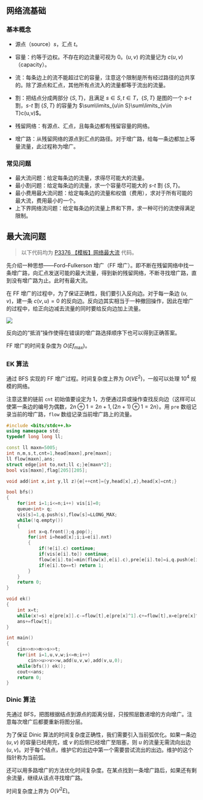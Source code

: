 ## 网络流基础

### 基本概念

- 源点（source）$s$，汇点 $t$。

- 容量：约等于边权。不存在的边流量可视为 $0$。$(u,v)$ 的流量记为 $c(u,v)$（capacity）。
- 流：每条边上的流不能超过它的容量，注意这个限制是所有经过路径的边共享的。除了源点和汇点，其他所有点流入的流量都等于流出的流量。
- 割：把结点分成两部分 $\{S,T\}$，且满足 $s\in S,t\in T$，$\{S,T\}$ 是图的一个 $s$-$t$ 割，$s$-$t$ 割 $\{S,T\}$ 的容量为 $\sum\limits_{u\in S}\sum\limits_{v\in T}c(u,v)$。
- 残留网络：有源点、汇点，且每条边都有残留容量的网络。
- 增广路：从残留网络的源点到汇点的路径。对于增广路，给每一条边都加上等量流量，此过程称为增广。

### 常见问题

- 最大流问题：给定每条边的流量，求得尽可能大的流量。
- 最小割问题：给定每条边的流量，求一个容量尽可能大的 $s$-$t$ 割 $\{S,T\}$。
- 最小费用最大流问题：给定每条边的流量和权值（费用），求对于所有可能的最大流，费用最小的一个。
- 上下界网络流问题：给定每条边的流量上界和下界，求一种可行的流使得满足限制。

## 最大流问题

> 以下代码均为 [P3376 【模板】网络最大流](https://www.luogu.com.cn/problem/P3376) 代码。

先介绍一种思想——Ford–Fulkerson 增广（FF 增广）。即不断在残留网络中找一条增广路，向汇点发送可能的最大流量，得到新的残留网络，不断寻找增广路，直到没有增广路为止。此时有最大流。

在 FF 增广的过程中，为了保证正确性，我们要引入反向边。对于每一条边 $(u,v)$，建一条 $c(v,u)=0$ 的反向边。反向边其实相当于一种撤回操作，因此在增广的过程中，给正向边减去流量的同时要给反向边加上流量。

![](https://oi-wiki.org/graph/flow/images/flow2.png)

反向边的“抵消”操作使得在错误的增广路选择顺序下也可以得到正确答案。

FF 增广的时间复杂度为 $O(Ef_{\max})$。

### EK 算法

通过 BFS 实现的 FF 增广过程。时间复杂度上界为 $O(VE^2)$，一般可以处理 $10^4$ 规模的网络。

注意这里的链前 `cnt` 初始值要设定为 $1$，方便通过异或操作查找反向边（这样可以使第一条边的编号为偶数，$2n \oplus 1=2n+1,(2n+1)\oplus 1=2n$）。用 `pre` 数组记录当前的增广路，`flow` 数组记录当前增广路上的流量。

```cpp
#include <bits/stdc++.h>
using namespace std;
typedef long long ll;

const ll maxn=5005;
int n,m,s,t,cnt=1,head[maxn],pre[maxn];
ll flow[maxn],ans;
struct edge{int to,nxt;ll c;}e[maxn*2];
bool vis[maxn],flag[205][205];

void add(int x,int y,ll z){e[++cnt]={y,head[x],z},head[x]=cnt;}

bool bfs()
{
    for(int i=1;i<=n;i++) vis[i]=0;
    queue<int> q;
    vis[s]=1,q.push(s),flow[s]=LLONG_MAX;
    while(!q.empty())
    {
        int x=q.front();q.pop();
        for(int i=head[x];i;i=e[i].nxt)
        {
            if(!e[i].c) continue;
            if(vis[e[i].to]) continue;
            flow[e[i].to]=min(flow[x],e[i].c),pre[e[i].to]=i,q.push(e[i].to),vis[e[i].to]=1;
            if(e[i].to==t) return 1;
        }
    }
    return 0;
}

void ek()
{
    int x=t;
    while(x!=s) e[pre[x]].c-=flow[t],e[pre[x]^1].c+=flow[t],x=e[pre[x]^1].to;
    ans+=flow[t];
}

int main()
{
    cin>>n>>m>>s>>t;
	for(int i=1,u,v,w;i<=m;i++) 
	    cin>>u>>v>>w,add(u,v,w),add(v,u,0);
	while(bfs()) ek();
	cout<<ans;
	return 0;
}
```

### Dinic 算法

先通过 BFS，把图根据结点到源点的距离分层，只按照层数递增的方向增广。注意每次增广后都要重新将图分层。

为了保证 Dinic 算法的时间复杂度正确性，我们需要引入当前弧优化。如果一条边 $(u,v)$ 的容量已经用完，或 $v$ 的后侧已经增广至阻塞，则 $u$ 的流量无需流向出边 $(u,v)$。对于每个结点，维护它的出边中第一个需要尝试流出的出边。维护的这个指针称为当前弧。

还可以用多路增广的方法优化时间复杂度。在某点找到一条增广路后，如果还有剩余流量，继续从该点寻找增广路。

时间复杂度上界为 $O(V^2E)$。
